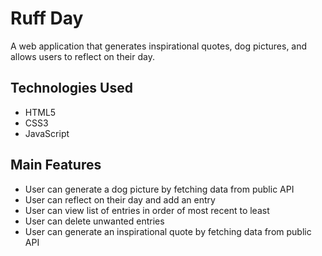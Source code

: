 # Ruff Day

A web application that generates inspirational quotes, dog pictures, and allows users to reflect on their day. 


## Technologies Used 
* HTML5
* CSS3
* JavaScript


## Main Features 
* User can generate a dog picture by fetching data from public API
* User can reflect on their day and add an entry
* User can view list of entries in order of most recent to least
* User can delete unwanted entries
* User can generate an inspirational quote by fetching data from public API
